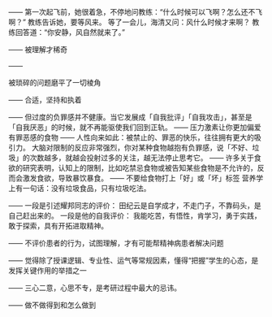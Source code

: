 ——
第一次起飞前，她很着急，不停地问教练：“什么时候可以飞啊？怎么还不飞啊？”
教练告诉她，要等风来。
等了一会儿，海清又问：风什么时候才来啊？
教练回答道：“你安静，风自然就来了。”

——
被理解才稀奇

——

被琐碎的问题磨平了一切棱角

——
合适，坚持和执着

——
但过度的负罪感并不健康。当它发展成「自我批评」「自我攻击」，甚至是「自我厌恶」的时候，就不再能驱使我们回到正轨。
——
 压力激素让你更加偏爱有罪恶感的食物
——
人性向来如此：被禁止的、罪恶的快乐，往往拥有更大的吸引力。
大脑对限制的反应非常强烈，你对某种食物越抱有负罪感，说「不好、垃圾」的次数越多，就越会投射过多的关注，越无法停止思考它。
——
许多关于食欲的研究表明，认知上的限制，比如吃禁忌食物或被告知某些食物是不允许的，反而会激发食欲，导致暴饮暴食。
——
不要给食物打上「好」或「坏」标签
营养学上有一句话：没有垃圾食品，只有垃圾吃法。

——
一段是引述耀邦同志的评价：
田纪云是自学成才，不走门子，不靠码头，是自己赶出来的。
一段是他的自我评价：
我能吃苦，有悟性，肯学习，勇于实践，敢于探索，具有开拓进取精神。

——
不评价患者的行为，试图理解，才有可能帮精神病患者解决问题

——
觉得除了授课逻辑、专业性、运气等常规因素，懂得“把握”学生的心态，是发挥关键作用的举措之一

——
三心二意，心思不专，是考研过程中最大的忌讳。

——
做不做得到和怎么做到

